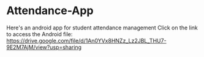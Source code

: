 # Attendance-App
Here's an android app for student attendance management
Click on the link to access the Android file: https://drive.google.com/file/d/1An0YVx8HNZz_Lz2JBL_THU7-9E2M7AjM/view?usp=sharing
